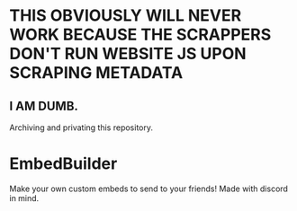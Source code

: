 # THIS OBVIOUSLY WILL NEVER WORK BECAUSE THE SCRAPPERS DON'T RUN WEBSITE JS UPON SCRAPING METADATA
## I AM DUMB.
Archiving and privating this repository.

# EmbedBuilder
Make your own custom embeds to send to your friends!
Made with discord in mind.